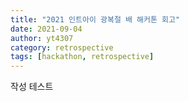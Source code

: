 ```yaml
---
title: "2021 인트아이 광복절 배 해커톤 회고"
date: 2021-09-04
author: yt4307
category: retrospective
tags: [hackathon, retrospective]
---
```


작성 테스트